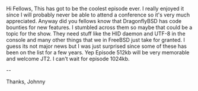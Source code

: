 Hi Fellows,
  This has got to be the coolest episode ever.  I really enjoyed it since I will probably never be able to attend a conference so it's very much appreciated.  Anyway did you fellows know that DragonflyBSD has code bounties for new features.  I stumbled across them so maybe that could be a topic for the show.  They need stuff like the HID daemon and UTF-8 in the console and many other things that we in FreeBSD just take for granted.  I guess its not major news but I was just surprised since some of these has been on the list for a few years.  Yep Episode 512kb will be very memorable and welcome JT2.  I can't wait for episode 1024kb.

--


Thanks,
 Johnny

